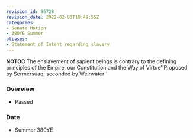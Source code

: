```yaml
---
revision_id: 86728
revision_date: 2022-02-03T18:49:55Z
categories:
- Senate Motion
- 380YE Summer
aliases:
- Statement_of_Intent_regarding_slavery
---
```



__NOTOC__
The enslavement of sapient beings is contrary to the defining principles of the Empire, our Constitution and the Way of Virtue''Proposed by Sermersuaq, seconded by Weirwater''

### Overview
* Passed

### Date
* Summer 380YE
